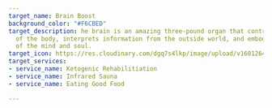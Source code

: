 ```yaml
---
target_name: Brain Boost
background_color: "#F6CBED"
target_description: he brain is an amazing three-pound organ that controls all functions
  of the body, interprets information from the outside world, and embodies the essence
  of the mind and soul.
target_icon: https://res.cloudinary.com/dgq7s4lkp/image/upload/v1601264137/uploads_dev/brain_pq437a.png
target_services:
- service_name: Ketogenic Rehabilitiation
- service_name: Infrared Sauna
- service_name: Eating Good Food

---
```

